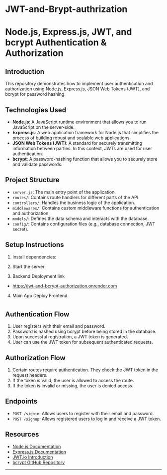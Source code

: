 # JWT-and-Brypt-authrization
# Node.js, Express.js, JWT, and bcrypt Authentication & Authorization

## Introduction

This repository demonstrates how to implement user authentication and authorization using Node.js, Express.js, JSON Web Tokens (JWT), and bcrypt for password hashing.

## Technologies Used

- **Node.js**: A JavaScript runtime environment that allows you to run JavaScript on the server-side.
- **Express.js**: A web application framework for Node.js that simplifies the process of building robust and scalable web applications.
- **JSON Web Tokens (JWT)**: A standard for securely transmitting information between parties. In this context, JWTs are used for user authentication.
- **bcrypt**: A password-hashing function that allows you to securely store and validate passwords.

## Project Structure

- `server.js`: The main entry point of the application.
- `routes/`: Contains route handlers for different parts of the API.
- `controllers/`: Handles the business logic of the application.
- `middlewares/`: Contains custom middleware functions for authentication and authorization.
- `models/`: Defines the data schema and interacts with the database.
- `config/`: Contains configuration files (e.g., database connection, JWT secret).

## Setup Instructions

1. Install dependencies:
  
2. Start the server:

3. Backend Deployment link
- https://jwt-and-bcrypt-authorization.onrender.com

4. Main App Deploy Frontend.
 # 


   
## Authentication Flow

1. User registers with their email and password.
2. Password is hashed using bcrypt before being stored in the database.
3. Upon successful registration, a JWT token is generated.
4. User can use the JWT token for subsequent authenticated requests.

## Authorization Flow

1. Certain routes require authentication. They check the JWT token in the request headers.
2. If the token is valid, the user is allowed to access the route.
3. If the token is invalid or missing, the user is denied access.

## Endpoints

- `POST /signin`: Allows users to register with their email and password.
- `POST /signup`: Allows registered users to log in and receive a JWT token.



## Resources

- [Node.js Documentation](https://nodejs.org/en/docs/)
- [Express.js Documentation](https://expressjs.com/en/4x/api.html)
- [JWT.io Introduction](https://jwt.io/introduction/)
- [bcrypt GitHub Repository](https://github.com/kelektiv/node.bcrypt.js/)

---



